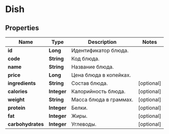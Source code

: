 # Dish

## Properties
Name | Type | Description | Notes
------------ | ------------- | ------------- | -------------
**id** | **Long** | Идентификатор блюда. | 
**code** | **String** | Код блюда. | 
**name** | **String** | Название блюда. | 
**price** | **Long** | Цена блюда в копейках. | 
**ingredients** | **String** | Состав блюда. |  [optional]
**calories** | **Integer** | Калорийность блюда. |  [optional]
**weight** | **String** | Масса блюда в граммах. |  [optional]
**protein** | **Integer** | Белки. |  [optional]
**fat** | **Integer** | Жиры. |  [optional]
**carbohydrates** | **Integer** | Углеводы. |  [optional]
